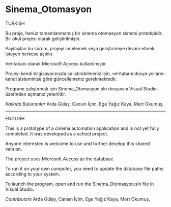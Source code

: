# Sinema_Otomasyon
TURKISH

Bu proje, henüz tamamlanmamış bir sinema otomasyon sistemi prototipidir.
Bir okul projesi olarak geliştirilmiştir.

Paylaşılan bu sürüm, projeyi incelemek veya geliştirmeye devam etmek isteyen herkese açıktır.

Veritabanı olarak Microsoft Access kullanılmıştır.

Projeyi kendi bilgisayarınızda çalıştırabilmeniz için, veritabanı dosya yollarını kendi sisteminize göre güncellemeniz gerekmektedir.

Programı çalıştırmak için Sinema_Otomasyon.sln dosyasını Visual Studio üzerinden açmanız yeterlidir.

*Katkıda Bulunanlar*
Arda Gülay,
Cansın İçim,
Ege Yağız Kaya,
Mert Okumuş,

--------------------------------------------------------------------------------------
ENGLISH

This is a prototype of a cinema automation application and is not yet fully completed.
It was developed as a school project.

Anyone interested is welcome to use and further develop this shared version.

The project uses Microsoft Access as the database.

To run it on your own computer, you need to update the database file paths according to your system.

To launch the program, open and run the Sinema_Otomasyon.sln file in Visual Studio.

*Contributors*
Arda Gülay,
Cansın İçim,
Ege Yağız Kaya,
Mert Okumuş,



